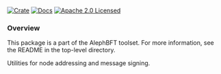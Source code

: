 [![Crate][crate-image]][crate-link]
[![Docs][docs-image]][docs-link]
[![Apache 2.0 Licensed][license-image]][license-link]

### Overview

This package is a part of the AlephBFT toolset. For more information, see the README
in the top-level directory.

Utilities for node addressing and message signing.

[crate-image]: https://img.shields.io/crates/v/aleph-bft-crypto.svg
[crate-link]: https://crates.io/crates/aleph-bft-crypto
[docs-image]: https://docs.rs/aleph-bft-crypto/badge.svg
[docs-link]: https://docs.rs/aleph-bft-crypto
[license-image]: https://img.shields.io/badge/license-Apache2.0-blue.svg
[license-link]: https://github.com/Cardinal-Cryptography/AlephBFT/blob/main/LICENSE
